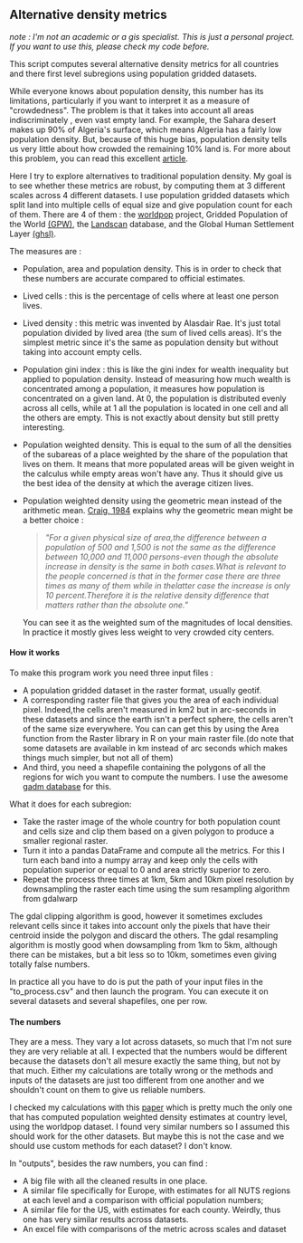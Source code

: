 ## Alternative density metrics

*note : I'm not an academic or a gis specialist. This is just a personal project. If you want to use this, please check my code before.*

This script computes several alternative density metrics for all countries and there first level subregions using population gridded datasets.

While everyone knows about population density, this number has its limitations, particularly if you want to interpret it as a measure of "crowdedness". The problem is that it takes into account all areas indiscriminately , even vast empty land. For example, the Sahara desert makes up 90% of Algeria's surface, which means Algeria has a fairly low population density. But, because of this huge bias, population density tells us very little about how crowded the remaining 10% land is. 
For more about this problem, you can read this excellent [article](https://theconversation.com/think-your-country-is-crowded-these-maps-reveal-the-truth-about-population-density-across-europe-90345).

Here I try to explore alternatives to traditional population density. My goal is to see whether these metrics are robust, by computing them at 3 different scales across 4 different datasets. I use population gridded datasets which split land into multiple cells of equal size and give population count for each of them. There are 4 of them : the [worldpop](https://www.worldpop.org) project, Gridded Population of the World [(GPW)](https://sedac.ciesin.columbia.edu/data/collection/gpw-v4), the [Landscan](https://landscan.ornl.gov/) database, and the Global Human Settlement Layer [(ghsl)](https://ghsl.jrc.ec.europa.eu/).

The measures are :
- Population, area and population density. This is in order to check that these numbers are accurate compared to official estimates.
- Lived cells : this is the percentage of cells where at least one person lives.
- Lived density : this metric was invented by Alasdair Rae. It's just total population divided by lived area (the sum of lived cells areas). It's the simplest metric since it's the same as population density but without taking into account empty cells.

- Population gini index : this is like the gini index for wealth inequality but applied to population density. Instead of measuring how much wealth is concentrated among a population, it measures how population is concentrated on a given land. At 0, the population is distributed evenly across all cells, while at 1 all the population is located in one cell and all the others are empty. This is not exactly about density but still pretty interesting.

- Population weighted density. This is equal to the sum of all the densities of the subareas of a place weighted by the share of the population that lives on them. It means that more populated areas will be given weight in the calculus while empty areas won't have any. Thus it should give us the best idea of the density at which the average citizen lives.

- Population weighted density using the geometric mean instead of the arithmetic mean.  [Craig, 1984](https://www.jstor.org/stable/2061168?seq=1) explains why the geometric mean might be a better choice : 
  > *"For a given physical size  of area,the difference between a population of 500 and 1,500 is not the same as the difference between 10,000 and 11,000 persons-even though the absolute increase in density is the same in both cases.What is relevant to the people concerned is that in the former case there are three times as many  of them while in thelatter case the increase is only 10 percent.Therefore it is the relative density difference that matters rather than the absolute one."* 

  You can see it as the weighted sum of the magnitudes of local densities. In practice it mostly gives less weight to very crowded city centers.

#### How it works

To make this program work you need three input files : 
- A population gridded dataset in the raster format, usually geotif.
- A corresponding raster file that gives you the area of each individual pixel. Indeed,the cells aren't measured in km2 but in arc-seconds in these datasets and since the earth isn't a perfect sphere, the cells aren't of the same size everywhere. You can can get this by using the Area function from the Raster library in R on your main raster file.(do note that some datasets are available in km instead of arc seconds which makes things much simpler, but not all of them)
- And third, you need a shapefile containing the polygons of all the regions for wich you want to compute the numbers. I use the awesome [gadm database](https://gadm.org/) for this.

What it does for each subregion: 
- Take the raster image of the whole country for both population count and cells size and clip them based on a given polygon to produce a smaller regional raster.
- Turn it into a pandas DataFrame and compute all the metrics. For this I turn each band into a numpy array and keep only the cells with population superior or equal to 0 and area strictly superior to zero.
- Repeat the process three times at 1km, 5km and 10km pixel resolution by downsampling the raster each time using the sum resampling algorithm from gdalwarp

The gdal clipping algorithm is good, however it sometimes excludes relevant cells since it takes into account only the pixels that have their centroid inside the polygon and discard the others. The gdal resampling algorithm is mostly good when dowsampling from 1km to 5km, although there can be mistakes, but a bit less so to 10km, sometimes even giving totally false numbers. 

In practice all you have to do is put the path of your input files in the "to_process.csv" and then launch the program. You can execute it on several datasets and several shapefiles, one per row.

#### The numbers

They are a mess. They vary a lot across datasets, so much that I'm not sure they are very reliable at all. I expected that the numbers would be different because the datasets don't all mesure exactly the same thing, but not by that much. Either my calculations are totally wrong or the methods and inputs of the datasets are just too different from one another and we shouldn't count on them to give us reliable numbers.

I checked my calculations with this [paper](https://arxiv.org/pdf/2005.01167.pdf) which is pretty much the only one that has computed population weighted density estimates at country level, using the worldpop dataset. I found very similar numbers so I assumed this should work for the other datasets. But maybe this is not the case and we should use custom methods for each dataset? I don't know. 

In "outputs", besides the raw numbers, you can find :
- A big file with all the cleaned results in one place.
- A similar file specifically for Europe, with estimates for all NUTS regions at each level and a comparison with official population numbers;
- A similar file for the US, with estimates for each county. Weirdly, thus one has very similar results across datasets.
- An excel file with comparisons of the metric across scales and dataset



